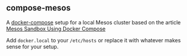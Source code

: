 compose-mesos
-------------

A [docker-compose](https://docs.docker.com/compose/yml) setup for a local Mesos cluster based on the article [Mesos Sandbox Using Docker Compose](https://spof.io/blog/2015/06/23/mesos-sandbox-using-docker-compose)

Add `docker.local` to your `/etc/hosts` or replace it with whatever makes sense for your setup.
